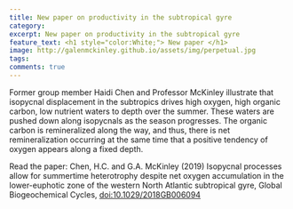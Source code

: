 ```yaml
---
title: New paper on productivity in the subtropical gyre
category: 
excerpt: New paper on productivity in the subtropical gyre
feature_text: <h1 style="color:White;"> New paper </h1>
image: http://galenmckinley.github.io/assets/img/perpetual.jpg
tags: 
comments: true
---
```


Former group member Haidi Chen and Professor McKinley illustrate that isopycnal displacement in the subtropics drives high oxygen, high organic carbon, low nutrient waters to depth over the summer. These waters are pushed down along isopycnals as the season progresses. The organic carbon is remineralized along the way, and thus, there is net remineralization occurring at the same time that a positive tendency of oxygen appears along a fixed depth.

Read the paper: Chen, H.C. and G.A. McKinley (2019) Isopycnal processes allow for summertime heterotrophy despite net oxygen accumulation in the lower-euphotic zone of the western North Atlantic subtropical gyre, Global Biogeochemical Cycles, [doi:10.1029/2018GB006094](https://agupubs.onlinelibrary.wiley.com/doi/abs/10.1029/2018GB006094)